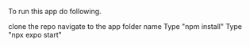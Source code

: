 To run this app do following.

clone the repo
navigate to the app folder name
Type "npm install"
Type "npx expo start"
